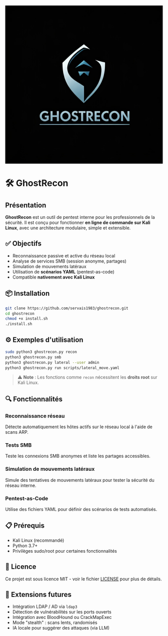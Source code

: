![image](ghostrecon.png)


# 🛠️ GhostRecon

## Présentation

**GhostRecon** est un outil de pentest interne pour les professionnels de la sécurité. Il est conçu pour fonctionner **en ligne de commande sur Kali Linux**, avec une architecture modulaire, simple et extensible.

## ✅ Objectifs

* Reconnaissance passive et active du réseau local
* Analyse de services SMB (session anonyme, partages)
* Simulation de mouvements latéraux
* Utilisation de **scénarios YAML** (pentest-as-code)
* Compatible **nativement avec Kali Linux**

## 📦 Installation

```bash
git clone https://github.com/servais1983/ghostrecon.git
cd ghostrecon
chmod +x install.sh
./install.sh
```

## ⚙️ Exemples d'utilisation

```bash
sudo python3 ghostrecon.py recon
python3 ghostrecon.py smb
python3 ghostrecon.py lateral --user admin
python3 ghostrecon.py run scripts/lateral_move.yaml
```

> ⚠️ **Note** : Les fonctions comme `recon` nécessitent les **droits root** sur Kali Linux.

## 🔍 Fonctionnalités

### Reconnaissance réseau
Détecte automatiquement les hôtes actifs sur le réseau local à l'aide de scans ARP.

### Tests SMB
Teste les connexions SMB anonymes et liste les partages accessibles.

### Simulation de mouvements latéraux
Simule des tentatives de mouvements latéraux pour tester la sécurité du réseau interne.

### Pentest-as-Code
Utilise des fichiers YAML pour définir des scénarios de tests automatisés.

## 📋 Prérequis

- Kali Linux (recommandé)
- Python 3.7+
- Privilèges sudo/root pour certaines fonctionnalités

## 📄 Licence

Ce projet est sous licence MIT - voir le fichier [LICENSE](LICENSE) pour plus de détails.

## 🧩 Extensions futures

* Intégration LDAP / AD via `ldap3`
* Détection de vulnérabilités sur les ports ouverts
* Intégration avec BloodHound ou CrackMapExec
* Mode "stealth" : scans lents, randomisés
* IA locale pour suggérer des attaques (via LLM)
